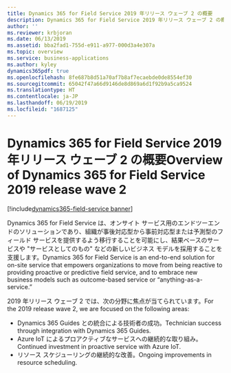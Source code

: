 ```yaml
---
title: Dynamics 365 for Field Service 2019 年リリース ウェーブ 2 の概要
description: Dynamics 365 for Field Service 2019 年リリース ウェーブ 2 の概要
author: ''
ms.reviewer: krbjoran
ms.date: 06/13/2019
ms.assetid: bba2fad1-755d-e911-a977-000d3a4e307a
ms.topic: overview
ms.service: business-applications
ms.author: kyley
dynamics365pdf: true
ms.openlocfilehash: 8fe687b8d51a70af7b8af7ecaebde0de8554ef30
ms.sourcegitcommit: 65042f47a66d9146de8d869a6d1f92b9a5ca9524
ms.translationtype: HT
ms.contentlocale: ja-JP
ms.lasthandoff: 06/19/2019
ms.locfileid: "1687125"
---
```

# <a name="overview-of-dynamics-365-for-field-service-2019-release-wave-2"></a><span data-ttu-id="59826-103">Dynamics 365 for Field Service 2019 年リリース ウェーブ 2 の概要</span><span class="sxs-lookup"><span data-stu-id="59826-103">Overview of Dynamics 365 for Field Service 2019 release wave 2</span></span>
[!include[dynamics365-field-service banner](../includes/dynamics365-field-service.md)]

<span data-ttu-id="59826-104">Dynamics 365 for Field Service は、オンサイト サービス用のエンドツーエンドのソリューションであり、組織が事後対応型から事前対応型または予測型のフィールド サービスを提供するよう移行することを可能にし、結果ベースのサービスや "サービスとしてのもの" などの新しいビジネス モデルを採用することを支援します。</span><span class="sxs-lookup"><span data-stu-id="59826-104">Dynamics 365 for Field Service is an end-to-end solution for on-site service that empowers organizations to move from being reactive to providing proactive or predictive field service, and to embrace new business models such as outcome-based service or “anything-as-a-service.”</span></span>  

<span data-ttu-id="59826-105">2019 年リリース ウェーブ 2 では、次の分野に焦点が当てられています。</span><span class="sxs-lookup"><span data-stu-id="59826-105">For the 2019 release wave 2, we are focused on the following areas:</span></span>

-   <span data-ttu-id="59826-106">Dynamics 365 Guides との統合による技術者の成功。</span><span class="sxs-lookup"><span data-stu-id="59826-106">Technician success through integration with Dynamics 365 Guides.</span></span>
-   <span data-ttu-id="59826-107">Azure IoT によるプロアクティブなサービスへの継続的な取り組み。</span><span class="sxs-lookup"><span data-stu-id="59826-107">Continued investment in proactive service with Azure IoT.</span></span>
-   <span data-ttu-id="59826-108">リソース スケジューリングの継続的な改善。</span><span class="sxs-lookup"><span data-stu-id="59826-108">Ongoing improvements in resource scheduling.</span></span>
